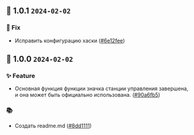 ## 🎉 1.0.1 `2024-02-02`
### 🐛 Fix
- Исправить конфигурацию хаски ([#6e12fee](https://github.com/kwooshung/files/commit/6e12feeafce60daf3dcdf82138d95c66fb73dd1d))

## 🎉 1.0.0 `2024-02-02`
### ✨ Feature
- Основная функция функции значка станции управления завершена, и она может быть официально использована. ([#90a6fb5](https://github.com/kwooshung/files/commit/90a6fb5016c67c44c9c57e0fc632d9a82c831abd))
### 📚 
- Создать readme.md ([#8dd1111](https://github.com/kwooshung/files/commit/8dd1111bc8584d9f0f6fe4461019f43b4b625bf8))